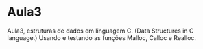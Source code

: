 # Aula3
Aula3, estruturas de dados em linguagem C. (Data Structures in C language.)
Usando e testando as funções Malloc, Calloc e Realloc.
